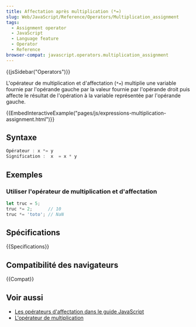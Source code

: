 ```yaml
---
title: Affectation après multiplication (*=)
slug: Web/JavaScript/Reference/Operators/Multiplication_assignment
tags:
  - Assignment operator
  - JavaScript
  - Language feature
  - Operator
  - Reference
browser-compat: javascript.operators.multiplication_assignment
---
```

{{jsSidebar("Operators")}}

L'opérateur de multiplication et d'affectation (`*=`) multiplie une variable fournie par l'opérande gauche par la valeur fournie par l'opérande droit puis affecte le résultat de l'opération à la variable représentée par l'opérande gauche.

{{EmbedInteractiveExample("pages/js/expressions-multiplication-assignment.html")}}

## Syntaxe

```js
Opérateur : x *= y
Signification :  x  = x * y
```

## Exemples

### Utiliser l'opérateur de multiplication et d'affectation

```js
let truc = 5;
truc *= 2;      // 10
truc *= 'toto'; // NaN
```

## Spécifications

{{Specifications}}

## Compatibilité des navigateurs

{{Compat}}

## Voir aussi

- [Les opérateurs d'affectation dans le guide JavaScript](/fr/docs/Web/JavaScript/Guide/Expressions_and_Operators#assignment)
- [L'opérateur de multiplication](/fr/docs/Web/JavaScript/Reference/Operators/Multiplication)

